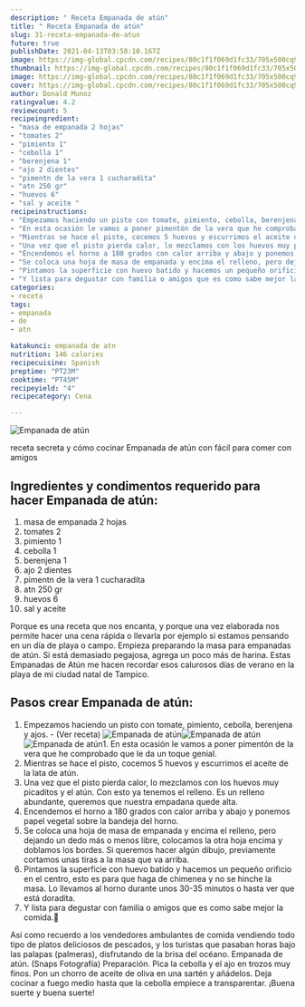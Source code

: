 ```yaml
---
description: " Receta Empanada de atún"
title: " Receta Empanada de atún"
slug: 31-receta-empanada-de-atun
future: true
publishDate: 2021-04-13T03:58:10.167Z
image: https://img-global.cpcdn.com/recipes/80c1f1f069d1fc33/705x500cq90/empanada-de-atun-foto-principal.jpg
thumbnail: https://img-global.cpcdn.com/recipes/80c1f1f069d1fc33/705x500cq90/empanada-de-atun-foto-principal.jpg
image: https://img-global.cpcdn.com/recipes/80c1f1f069d1fc33/705x500cq90/empanada-de-atun-foto-principal.jpg
cover: https://img-global.cpcdn.com/recipes/80c1f1f069d1fc33/705x500cq90/empanada-de-atun-foto-principal.jpg
author: Donald Munoz
ratingvalue: 4.2
reviewcount: 5
recipeingredient:
- "masa de empanada 2 hojas"
- "tomates 2"
- "pimiento 1"
- "cebolla 1"
- "berenjena 1"
- "ajo 2 dientes"
- "pimentn de la vera 1 cucharadita"
- "atn 250 gr"
- "huevos 6"
- "sal y aceite "
recipeinstructions:
- "Empezamos haciendo un pisto con tomate, pimiento, cebolla, berenjena y ajos.           (Ver receta)"
- "En esta ocasión le vamos a poner pimentón de la vera que he comprobado que le da un toque genial."
- "Mientras se hace el pisto, cocemos 5 huevos y escurrimos el aceite de la lata de atún."
- "Una vez que el pisto pierda calor, lo mezclamos con los huevos muy picaditos y el atún. Con esto ya tenemos el relleno. Es un relleno abundante, queremos que nuestra empadana quede alta."
- "Encendemos el horno a 180 grados con calor arriba y abajo y ponemos papel vegetal sobre la bandeja del horno."
- "Se coloca una hoja de masa de empanada y encima el relleno, pero dejando un dedo más o menos libre, colocamos la otra hoja encima y doblamos los bordes. Si queremos hacer algún dibujo, previamente cortamos unas tiras a la masa que va arriba."
- "Pintamos la superficie con huevo batido y hacemos un pequeño orificio en el centro, esto es para que haga de chimenea y no se hinche la masa. Lo llevamos al horno durante unos 30-35 minutos o hasta ver que está doradita."
- "Y lista para degustar con familia o amigos que es como sabe mejor la comida.🥂"
categories:
- receta
tags:
- empanada
- de
- atn

katakunci: empanada de atn 
nutrition: 146 calories
recipecuisine: Spanish
preptime: "PT23M"
cooktime: "PT45M"
recipeyield: "4"
recipecategory: Cena

---
```



![Empanada de atún](https://img-global.cpcdn.com/recipes/80c1f1f069d1fc33/705x500cq90/empanada-de-atun-foto-principal.jpg)

receta secreta y cómo cocinar Empanada de atún con fácil para comer con amigos

<!--inarticleads1-->

## Ingredientes y condimentos requerido para hacer Empanada de atún:

1. masa de empanada 2 hojas
1. tomates 2
1. pimiento 1
1. cebolla 1
1. berenjena 1
1. ajo 2 dientes
1. pimentn de la vera 1 cucharadita
1. atn 250 gr
1. huevos 6
1. sal y aceite 

Porque es una receta que nos encanta, y porque una vez elaborada nos permite hacer una cena rápida o llevarla por ejemplo si estamos pensando en un día de playa o campo. Empieza preparando la masa para empanadas de atún. Si está demasiado pegajosa, agrega un poco más de harina. Estas Empanadas de Atún me hacen recordar esos calurosos días de verano en la playa de mi ciudad natal de Tampico. 

<!--inarticleads2-->

## Pasos crear Empanada de atún:

1. Empezamos haciendo un pisto con tomate, pimiento, cebolla, berenjena y ajos. -           (Ver receta)
<img src="https://img-global.cpcdn.com/steps/06df9e2d7c756094/160x128cq70/foto-del-paso-1-de-la-receta-empanada-de-atun.jpg" alt="Empanada de atún"><img src="https://img-global.cpcdn.com/steps/86a1f13da9911178/160x128cq70/foto-del-paso-1-de-la-receta-empanada-de-atun.jpg" alt="Empanada de atún"><img src="https://img-global.cpcdn.com/steps/9c43ca5bc5f08d55/160x128cq70/foto-del-paso-1-de-la-receta-empanada-de-atun.jpg" alt="Empanada de atún">1. En esta ocasión le vamos a poner pimentón de la vera que he comprobado que le da un toque genial.
1. Mientras se hace el pisto, cocemos 5 huevos y escurrimos el aceite de la lata de atún.
1. Una vez que el pisto pierda calor, lo mezclamos con los huevos muy picaditos y el atún. Con esto ya tenemos el relleno. Es un relleno abundante, queremos que nuestra empadana quede alta.
1. Encendemos el horno a 180 grados con calor arriba y abajo y ponemos papel vegetal sobre la bandeja del horno.
1. Se coloca una hoja de masa de empanada y encima el relleno, pero dejando un dedo más o menos libre, colocamos la otra hoja encima y doblamos los bordes. Si queremos hacer algún dibujo, previamente cortamos unas tiras a la masa que va arriba.
1. Pintamos la superficie con huevo batido y hacemos un pequeño orificio en el centro, esto es para que haga de chimenea y no se hinche la masa. Lo llevamos al horno durante unos 30-35 minutos o hasta ver que está doradita.
1. Y lista para degustar con familia o amigos que es como sabe mejor la comida.🥂


Así como recuerdo a los vendedores ambulantes de comida vendiendo todo tipo de platos deliciosos de pescados, y los turistas que pasaban horas bajo las palapas (palmeras), disfrutando de la brisa del océano. Empanada de atún. (Snaps Fotografía) Preparación. Pica la cebolla y el ajo en trozos muy finos. Pon un chorro de aceite de oliva en una sartén y añádelos. Deja cocinar a fuego medio hasta que la cebolla empiece a transparentar. 
¡Buena suerte y buena suerte!

